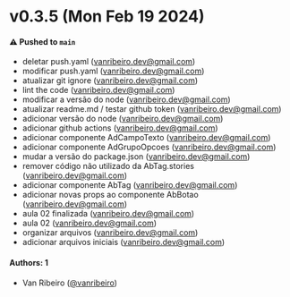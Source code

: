 # v0.3.5 (Mon Feb 19 2024)

#### ⚠️ Pushed to `main`

- deletar push.yaml (vanribeiro.dev@gmail.com)
- modificar push.yaml (vanribeiro.dev@gmail.com)
- atualizar git ignore (vanribeiro.dev@gmail.com)
- lint the code (vanribeiro.dev@gmail.com)
- modificar a versão do node (vanribeiro.dev@gmail.com)
- atualizar readme.md / testar github token (vanribeiro.dev@gmail.com)
- adicionar versão do node (vanribeiro.dev@gmail.com)
- adicionar github actions (vanribeiro.dev@gmail.com)
- adicionar componente AdCampoTexto (vanribeiro.dev@gmail.com)
- adicionar componente AdGrupoOpcoes (vanribeiro.dev@gmail.com)
- mudar a versão do package.json (vanribeiro.dev@gmail.com)
- remover código não utilizado da AbTag.stories (vanribeiro.dev@gmail.com)
- adicionar componente AbTag (vanribeiro.dev@gmail.com)
- adicionar novas props ao componente AbBotao (vanribeiro.dev@gmail.com)
- aula 02 finalizada (vanribeiro.dev@gmail.com)
- aula 02 (vanribeiro.dev@gmail.com)
- organizar arquivos (vanribeiro.dev@gmail.com)
- adicionar arquivos iniciais (vanribeiro.dev@gmail.com)

#### Authors: 1

- Van Ribeiro ([@vanribeiro](https://github.com/vanribeiro))
